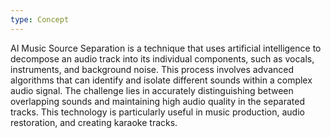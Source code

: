 ```yaml
---
type: Concept
---
```


AI Music Source Separation is a technique that uses artificial intelligence to decompose an audio track into its individual components, such as vocals, instruments, and background noise. This process involves advanced algorithms that can identify and isolate different sounds within a complex audio signal. The challenge lies in accurately distinguishing between overlapping sounds and maintaining high audio quality in the separated tracks. This technology is particularly useful in music production, audio restoration, and creating karaoke tracks.